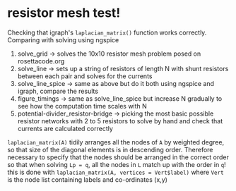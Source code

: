 # resistor mesh test!

Checking that igraph's ```laplacian_matrix()``` function works correctly. Comparing with solving using ngspice

1. solve_grid       -> solves the 10x10 resistor mesh problem posed on rosettacode.org
2. solve_line       -> sets up a string of resistors of length N with shunt resistors between each pair and solves for the currents
3. solve_line_spice -> same as above but do it both using ngspice and igraph, compare the results
4. figure_timings   -> same as solve_line_spice but increase N gradually to see how the computation time scales with N
5. potential-divider_resistor-bridge -> picking the most basic possible resistor networks with 2 to 5 resistors to solve by hand and check that currents are calculated correctly

```laplacian_matrix(A)``` tidily arranges all the nodes of ```A``` by weighted degree, so that size of the diagonal elements is in descending order. Therefore necessary to specify that the nodes should be arranged in the correct order so that when solving ```Lp = q```, all the nodes in ```L``` match up with the order in ```q```! this is done with ```laplacian_matrix(A, vertices = Vert$label)``` where ```Vert``` is the node list containing labels and co-ordinates (x,y)
